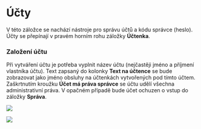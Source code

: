 # Účty

V této záložce se nachází nástroje pro správu účtů a kódu správce (heslo). Účty se přepínají v pravém horním rohu záložky **Účtenka**.

### Založení účtu

Při vytváření účtu je potřeba vyplnit název účtu (nejčastěji jméno a příjmení vlastníka účtu). Text zapsaný do kolonky **Text na účtence** se bude zobrazovat jako jméno obsluhy na účtenkách vytvořených pod tímto účtem. Zaškrtnutím kroužku **Účet má práva správce** se účtu udělí všechna administrativní práva. V opačném případě bude účet ochuzen o vstup do záložky **Správa**.

![](settings_accounts1.png)

![](settings_accounts2.png)
